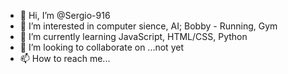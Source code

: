 - 👋 Hi, I’m @Sergio-916
- 👀 I’m interested in computer sience, AI; Bobby - Running, Gym
- 🌱 I’m currently learning JavaScript, HTML/CSS, Python
- 💞️ I’m looking to collaborate on ...not yet
- 📫 How to reach me...


